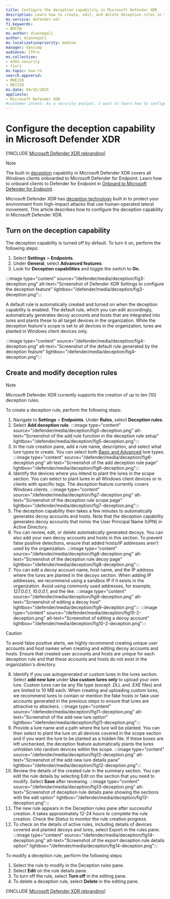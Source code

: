 ```yaml
---
title: Configure the deception capability in Microsoft Defender XDR
description: Learn how to create, edit, and delete deception rules in the Microsoft Defender portal.
ms.service: defender-xdr
f1.keywords: 
- NOCSH
ms.author: diannegali
author: diannegali
ms.localizationpriority: medium
manager: dansimp
audience: ITPro
ms.collection: 
- m365-security
- tier1
ms.topic: how-to
search.appverid: 
- MOE150
- MET150
ms.date: 04/25/2025
appliesto:
- Microsoft Defender XDR
#customer intent: As a security analyst, I want to learn how to configure the deception capability so that I can protect my organization from high-impact attacks that use human-operated lateral movement.
---
```


# Configure the deception capability in Microsoft Defender XDR

[!INCLUDE [Microsoft Defender XDR rebranding](../includes/microsoft-defender.md)]

> [!NOTE]
> The built-in [deception](deception-overview.md) capability in Microsoft Defender XDR covers all Windows clients onboarded to Microsoft Defender for Endpoint. Learn how to onboard clients to Defender for Endpoint in [Onboard to Microsoft Defender for Endpoint](/defender-endpoint/onboarding).

Microsoft Defender XDR has [deception technology](deception-overview.md) built in to protect your environment from high-impact attacks that use human-operated lateral movement. This article describes how to configure the deception capability in Microsoft Defender XDR.

## Turn on the deception capability

The deception capability is turned off by default. To turn it on, perform the following steps:

1. Select **Settings** > **Endpoints**.
2. Under **General**, select **Advanced features**.
3. Look for **Deception capabilities** and toggle the switch to **On**.

:::image type="content" source="/defender/media/deception/fig3-deception.png" alt-text="Screenshot of Defender XDR Settings to configure the deception feature" lightbox="/defender/media/deception/fig3-deception.png":::

A default rule is automatically created and turned on when the deception capability is enabled. The default rule, which you can edit accordingly, automatically generates decoy accounts and hosts that are integrated into lures and plants these to all target devices in the organization. While the deception feature's scope is set to all devices in the organization, lures are planted in Windows client devices only.

:::image type="content" source="/defender/media/deception/fig4-deception.png" alt-text="Screenshot of the default rule generated by the deception feature" lightbox="/defender/media/deception/fig4-deception.png":::

## Create and modify deception rules

> [!NOTE]
> Microsoft Defender XDR currently supports the creation of up to ten (10) deception rules.

To create a deception rule, perform the following steps:

1. Navigate to **Settings** > **Endpoints**. Under **Rules**, select **Deception rules**.
2. Select **Add deception rule**.
:::image type="content" source="/defender/media/deception/fig5-deception.png" alt-text="Screenshot of the add rule function in the deception rule setup" lightbox="/defender/media/deception/fig5-deception.png":::
3. In the rule creation pane, add a rule name, description, and select what lure types to create. You can select both [Basic and Advanced](deception-overview.md#how-does-the-microsoft-defender-xdr-deception-capability-work) lure types.
:::image type="content" source="/defender/media/deception/fig6-deception.png" alt-text="Screenshot of the add deception rule page" lightbox="/defender/media/deception/fig6-deception.png":::
4. Identify the devices where you intend to plant the lures in the scope section. You can select to plant lures in all Windows client devices or in clients with specific tags. The deception feature currently covers Windows clients.
:::image type="content" source="/defender/media/deception/fig7-deception.png" alt-text="Screenshot of the deception rule scope page" lightbox="/defender/media/deception/fig7-deception.png":::
5. The deception capability then takes a few minutes to automatically generates decoy accounts and hosts. Note that the deception capability generates decoy accounts that mimic the User Principal Name (UPN) in Active Directory.
6. You can  review, edit, or delete automatically generated decoys. You can also add your own decoy accounts and hosts in this section. To prevent false positive detections, ensure that added hosts/IP addresses aren't used by the organization.
:::image type="content" source="/defender/media/deception/fig8-deception.png" alt-text="Screenshot of the deception rule decoy page" lightbox="/defender/media/deception/fig8-deception.png":::
7. You can edit a decoy account name, host name, and the IP address where the lures are planted in the decoys section. When adding IP addresses, we recommend using a sandbox IP if it exists in the organization. Avoid using commonly used addresses, for example, *127.0.0.1*, *10.0.0.1*, and the like.
:::image type="content" source="/defender/media/deception/fig9-deception.png" alt-text="Screenshot of editing a decoy host" lightbox="/defender/media/deception/fig9-deception.png":::
:::image type="content" source="/defender/media/deception/fig10-2-deception.png" alt-text="Screenshot of editing a decoy account" lightbox="/defender/media/deception/fig10-2-deception.png":::

> [!CAUTION]
> To avoid false positive alerts, we highly recommend creating unique user accounts and host names when creating and editing decoy accounts and hosts. Ensure that created user accounts and hosts are unique for each deception rule and that these accounts and hosts do not exist in the organization's directory.

8. Identify if you use autogenerated or custom lures in the lures section. Select **add new lure** under **Use custom lures only** to upload your own lure. Custom lures can be any file type (except .DLL and .EXE files) and are limited to 10 MB each. When creating and uploading custom lures, we recommend lures to contain or mention the fake hosts or fake user accounts generated in the previous steps to ensure that lures are attractive to attackers.
:::image type="content" source="/defender/media/deception/fig11-deception.png" alt-text="Screenshot of the add new lure option" lightbox="/defender/media/deception/fig11-deception.png":::
9. Provide a lure name and a path where the lure will be planted. You can then select to plant the lure on all devices covered in the scope section and if you want the lure to be planted as a hidden file. If these boxes are left unchecked, the deception feature automatically plants the lures unhidden into random devices within the scope.
:::image type="content" source="/defender/media/deception/fig12-deception.png" alt-text="Screenshot of the add new lure details pane" lightbox="/defender/media/deception/fig12-deception.png":::
10. Review the details of the created rule in the summary section. You can edit the rule details by selecting Edit on the section that you need to modify. Select **Save** after reviewing.
:::image type="content" source="/defender/media/deception/fig13-deception.png" alt-text="Screenshot of deception rule details pane showing the sections with the edit option" lightbox="/defender/media/deception/fig13-deception.png":::
11. The new rule appears in the Deception rules pane after successful creation. It takes approximately 12-24 hours to complete the rule creation. Check the *Status* to monitor the rule creation progress.
12. To check on the details of active rules, including details of devices covered and planted decoys and lures, select Export in the rules pane.
:::image type="content" source="/defender/media/deception/fig14-deception.png" alt-text="Screenshot of the export deception rule details option" lightbox="/defender/media/deception/fig14-deception.png":::

To modify a deception rule, perform the following steps:

1. Select the rule to modify in the Deception rules pane.
2. Select **Edit** on the rule details pane.
3. To turn off the rule, select **Turn off** in the editing pane.  
4. To delete a deception rule, select **Delete** in the editing pane.

[!INCLUDE [Microsoft Defender XDR rebranding](../includes/defender-m3d-techcommunity.md)]
